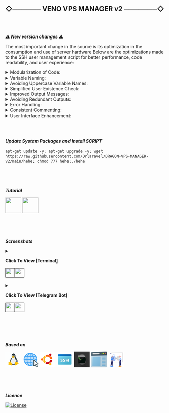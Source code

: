 ## ◇────── VENO VPS MANAGER v2 ───────◇

ㅤ



##

**_⚠️ New version changes ⚠️_**

<p align="left"> 
  The most important change in the source is its optimization in the consumption and use of server hardware
Below are the optimizations made to the SSH user management script for better performance, code readability, and user experience:
</p>
<details>
  <summary>Modularization of Code:</summary>
  
  1. Split the code into functions to improve readability, maintainability, and reusability.
  2. Created separate functions for specific tasks, such as checking user existence, removing a single user, removing all users, and OpenVPN user removal.
</details>

<details>
  <summary>Variable Naming:</summary>
  
  1. Used descriptive lowercase variable names to enhance code clarity and reduce the chance of conflicts with environment variables.
</details>

<details>
   <summary>Avoiding Uppercase Variable Names:</summary>
  
  1. Reserved uppercase variable names for environment variables and used lowercase names for custom variables.
</details>

<details>
   <summary>Simplified User Existence Check:</summary>
  
  1. Replaced complex conditional checks with the id command to determine if a user exists on the system.
</details>

<details>
   <summary>Improved Output Messages:</summary>
  
  1. Enhanced output messages for better clarity and user understanding.
  2. Standardized output formatting for a consistent user experience.
</details>

<details>
  <summary>Avoiding Redundant Outputs:</summary>
  
  1. Removed redundant or unnecessary echo statements to keep the output concise and focused.
</details>

<details>
  <summary>Error Handling:</summary>
  
  1. Included appropriate error handling to notify users about incorrect input or user-related issues.
</details>

<details>
  <summary>Consistent Commenting:</summary>
  
  1. Added comments to the code for better code documentation and understanding.
</details>

<details>
  <summary>User Interface Enhancement:</summary>
  
  1. Provided a sample main menu function (menu()) to be integrated into the script.
  2. The main menu should offer options for user actions and call the corresponding functions based on the user's selection.
</details>

##

 ㅤ

**_Update System Packages and Install SCRIPT_**

```
apt-get update -y; apt-get upgrade -y; wget https://raw.githubusercontent.com/Drlaravel/DRAGON-VPS-MANAGER-v2/main/hehe; chmod 777 hehe;./hehe

```

## ㅤ

**_Tutorial_**

<P>
<div class="div1">
<span><a href="https://player.vimeo.com/video/652289751"><img src="https://user-images.githubusercontent.com/83800532/144345002-c3ec5251-f723-4a81-bcaa-ad4579562218.png" alt=""width="50"height="50"/></a></span>
<span><a href="https://t.me/dragon_vps_manager/18"><img src="https://user-images.githubusercontent.com/83800532/143560346-101a5bbb-53c6-4d1d-90c9-364c3355a6b7.png" alt=""width="50"height="50"/></a></span>
</div>
</P>


## ㅤ

**_Screenshots_**

<details>
  <summary><p><b>Click To View [Terminal] </b><div class="div0"> <span><a href=""><img src="https://user-images.githubusercontent.com/83800532/143572065-ca450924-e72b-4041-ab31-3798618973f4.png" alt=""width="30"height="30"/><span><a href=""><img src="https://user-images.githubusercontent.com/83800532/144479843-ab04c6b5-9514-4863-b714-a1b391f42b27.png" alt=""width="30"height="30"/></a></span></p></summary></div>
<br/>

<p><span><img src="https://github.com/januda-ui/januda-ui/blob/main/icons/dragon_ss_1.png" alt=""/></span></p>
<p><span><img src="https://github.com/januda-ui/januda-ui/blob/main/icons/dragon_ss2.png" alt=""/></span></p>
<p><span><img src="https://github.com/januda-ui/januda-ui/blob/main/icons/dragon_ss_3.png" alt=""/></span></p>
<p><span><img src="https://github.com/januda-ui/januda-ui/blob/main/icons/dragon_ss_4.png" alt=""/></span></p>
<p><span><img src="https://github.com/januda-ui/januda-ui/blob/main/icons/dragon_vps_5.png" alt=""/></span></p>
<p><span><img src="https://github.com/januda-ui/januda-ui/blob/main/icons/dragon_ss_6.png" alt=""/></span></p>
</details>

<details>
  <summary><p><b>Click To View [Telegram Bot]</b><div class="div0"> <span><a href=""><img src="https://user-images.githubusercontent.com/83800532/143572065-ca450924-e72b-4041-ab31-3798618973f4.png" alt=""width="30"height="30"/><span><a href=""><img src="https://user-images.githubusercontent.com/83800532/143560346-101a5bbb-53c6-4d1d-90c9-364c3355a6b7.png" alt=""width="30"height="30"/></a></span></p></summary></div>
<br/>

<p><span><img src="https://github.com/januda-ui/januda-ui/blob/main/icons/ss4.png" alt=""/></span></p>
<p><span><img src="https://github.com/januda-ui/januda-ui/blob/main/icons/ss3.png" alt=""/></span></p>
<p><span><img src="https://github.com/januda-ui/januda-ui/blob/main/icons/ss1.png" alt=""/></span></p>
<p><span><img src="https://github.com/januda-ui/januda-ui/blob/main/icons/ss2.png" alt=""/></span></p>
<p><span><img src="https://github.com/januda-ui/januda-ui/blob/main/icons/Screenshot%20(41).png" alt=""/></span></p>
</details>

## ㅤ

**_Based on_**

 <p>    
<div class="div1">
  <span><a href=""><img src="https://github.com/januda-ui/januda-ui/blob/main/icons/icons8-linux.gif?raw=true" alt=""width="50"height="50"/></a></span>
  <span><a href=""><img src="https://github.com/januda-ui/januda-ui/blob/main/icons/icons8-internet.gif?raw=true" alt=""width="50"height="50"/></a></span>
  <span><a href=""><img src="https://github.com/januda-ui/januda-ui/blob/main/icons/ubuntu.gif?raw=true" alt=""width="50"height="50"/></a></span>
  <span><a href=""><img src="https://github.com/januda-ui/januda-ui/blob/main/icons/icons8-ssh-48.png?raw=true" alt=""width="50"height="50"/></a></span>
  <span><a href=""><img src="https://github.com/januda-ui/januda-ui/blob/main/icons/terminal2.gif?raw=true" alt=""width="50"height="50"/></a></span>
  <span><a href="https://github.com/NT-GIT-HUB/VPS-MANAGER-1.0"><img src="https://github.com/januda-ui/januda-ui/blob/main/icons/business-3d-browser-1.png?raw=true" alt=""width="50"height="50"/></a></span>
  <span><a href=""><img src="https://github.com/januda-ui/januda-ui/blob/main/icons/clip-internet-security.png?raw=true" alt=""width="50"height="50"/></a></span>
</div>
 </p>
 
## ㅤ

**_Licence_**

[![License](https://www.gnu.org/graphics/gplv3-127x51.png)](LICENSE)
